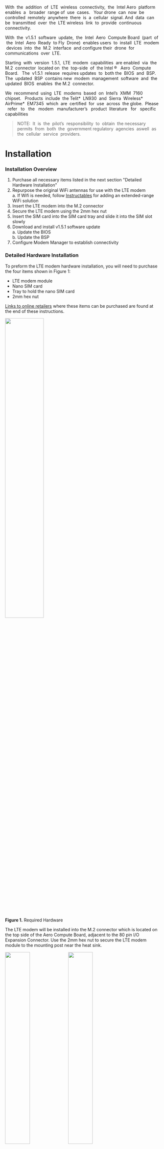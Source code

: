 With​ ​ the​ ​ addition​ ​ of​ ​ LTE​ ​ wireless​ ​ connectivity,​ ​ the​ ​ Intel​ ​ Aero​ ​ platform​ ​ enables​ ​ a ​ ​ broader​ ​ range
of​ ​ use​ ​ cases.​ ​ ​ Your​ ​ drone​ ​ can​ ​ now​ ​ be​ ​ controlled​ ​ remotely​ ​ anywhere​ ​ there​ ​ is​ ​ a ​ ​ cellular​ ​ signal.
And​ ​ data​ ​ can​ ​ be​ ​ transmitted​ ​ over​ ​ the​ ​ LTE​ ​ wireless​ ​ link​ ​ to​ ​ provide​ ​ continuous​ ​ connectivity.

With​ ​ the​ ​ v1.5.1​ ​ software​ ​ update,​ ​ the​ ​ Intel​ ​ Aero​ ​ Compute​ ​ Board​ ​ (part​ ​ of​ ​ the​ ​ Intel​ ​ Aero​ ​ Ready​ ​ to
Fly​ ​ Drone)​ ​ enables​ ​ users​ ​ to​ ​ install​ ​ LTE​ ​ modem​ ​ devices​ ​ into​ ​ the​ ​ M.2​ ​ interface​ ​ and​ ​ configure
their​ ​ drone​ ​ for​ ​ communications​ ​ over​ ​ LTE.

Starting​ ​ with​ ​ version​ ​ 1.5.1,​ ​ LTE​ ​ modem​ ​ capabilities​ ​ are​ ​ enabled​ ​ via​ ​ the​ ​ M.2​ ​ connector​ ​ located
on​ ​ the​ ​ top-side​ ​ of​ ​ the​ ​ Intel​ ®​ ​ ​ Aero​ ​ Compute​ ​ Board.​ ​ ​ The​ ​ v1.5.1​ ​ release​ ​ requires​ ​ updates​ ​ to​ ​ both
the​ ​ BIOS​ ​ and​ ​ BSP.​ ​ ​ The​ ​ updated​ ​ BSP​ ​ contains​ ​ new​ ​ modem​ ​ management​ ​ software​ ​ and​ ​ the
updated​ ​ BIOS​ ​ enables​ ​ the​ ​ M.2​ ​ connector.

We​ ​ recommend​ ​ using​ ​ LTE​ ​ modems​ ​ based​ ​ on​ ​ Intel’s​ ​ XMM​ ​ 7160​ ​ chipset.​ ​ ​ Products​ ​ include​ ​ the
Telit*​ ​ LN930​ ​ and​ ​ Sierra​ ​ Wireless*​ ​ AirPrime*​ ​ EM7345​ ​ which​ ​ are​ ​ certified​ ​ for​ ​ use​ ​ across​ ​ the
globe.​ ​ ​ Please ​ ​ refer ​ ​ to ​ ​ the ​ ​ modem ​ ​ manufacturer’s ​ ​ product ​ ​ literature ​ ​ for ​ ​ specific ​ ​ capabilities

> NOTE:​​ ​ It​ ​ is​ ​ the​ ​ pilot’s​ ​ responsibility​ ​ to​ ​ obtain​ ​ the​ ​ necessary​ ​ permits​ ​ from​ ​ both​ ​ the​ ​ government
regulatory​ ​ agencies​ ​ as​ ​ well​ ​ as​ ​ the​ ​ cellular​ ​ service​ ​ providers.


# Installation 
### Installation Overview
1. Purchase all necessary items listed in the next section "Detailed Hardware Installation"  
2. Repurpose the original WiFi antennas for use with the LTE modem  
  a. If Wifi is needed, follow [Instructables](http://www.instructables.com/id/Intel-Aero-Drone-Extending-Wifi-Range/) for adding an extended-range WiFi solution   
3. Insert the LTE modem into the M.2 connector  
4. Secure the LTE modem using the 2mm hex nut  
5. Insert the SIM card into the SIM card tray and slide it into the SIM slot slowly  
6. Download and install v1.5.1 software update  
  a. Update the BIOS  
  b. Update the BSP  
7. Configure Modem Manager to establish connectivity

### Detailed Hardware Installation
To preform the LTE modem hardware installation, you will need to purchase the four items shown in Figure 1:
* LTE modem module
* Nano SIM card
* Tray to hold the nano SIM card
* 2mm hex nut

[Links to online retailers](https://github.com/intel-aero/meta-intel-aero/wiki/90-(References)-Enabling-LTE-Modems#resources) where these items can be purchased are found at the end of these instructions.

<img src="https://raw.githubusercontent.com/intel-aero/Documents/master/doc_photos/lte_required_hw.png?raw=true" width=50%/><br>
**Figure 1.** Required Hardware

The LTE modem will be installed into the M.2 connector which is located on the top side of the Aero Compute Board, adjacent to the 80 pin I/O Expansion Connector. Use the 2mm hex nut to secure the LTE modem module to the mounting post near the heat sink.

<img src="https://raw.githubusercontent.com/intel-aero/Documents/master/doc_photos/lte_modem_tilt.png?raw=true" width= 40%/> <img src="https://raw.githubusercontent.com/intel-aero/Documents/master/doc_photos/lte_modem_fit.png?raw=true" width=40%/> <br>
**Figure 2.** Insert modem into M.2 and secure it with the 2mm hex nut  

### Connecting the Antennas
When installing the LTE modem, two antennas are required for proper operation. Both the Intel Aero Ready to Fly Drone and the Intel Compute Board are shipped with two WiFi antenna. These two antennas appear as "wings" attached to the sides of the plastic enclosure. The WiFi antennas will be re-purposed for use with the LTE modem.

<img src="https://raw.githubusercontent.com/intel-aero/Documents/master/doc_photos/lte_wifi_wings.png?raw=true" width=50%/><br>
**Figure 4.** Image showing location of the wings

if WiFi communication is not needed, then carefully disconnect the antennas micro SMA connectors from the WiFi module on the bottom of the Aero Compute Board and connect them to the two micro SMA connectors on the LTE modem. These are very small connectors. The antennas will "pop" off. Be gentle and careful when removing them. After connecting them to the LTE modem, verify a good connection is made by rotating the antenna on the micro SMA connector to verify that it can rotate freely. If the antenna does not rotate freely, then the antenna is not properly seated on the micro SMA connector.

<img src="https://raw.githubusercontent.com/intel-aero/Documents/master/doc_photos/lte_wifi_antenna.png?raw=true" width= 40%/> <img src="https://raw.githubusercontent.com/intel-aero/Documents/master/doc_photos/lte_modem_antenna.png?raw=true" width=40%/> <br>
**Figure 5.** Image on the left shows the removal of the antenna from the WiFi module underneath the Aero Compute Board. Then on the right they are attached to the modem. 

If both WiFi and LTE modem functions are required, we recommend replacing the Intel Aero Ready to Fly Drone's WiFi antennas by following our "[Instructable](http://www.instructables.com/id/Intel-Aero-Drone-Extending-Wifi-Range/)" which will extend the range of the drone's WiFi radio. This will allow you to then use the original WiFi antennas for the LTE modem as described above. 

### Installing the nano SIM card
The​ ​ SIM​ ​ card​ ​ slot​ ​ is​ ​ located​ ​ on​ ​ the​ ​ bottom​ ​ side​ ​ of​ ​ the​ ​ Compute​ ​ Board​ ​ underneath​ ​ the​ ​ 80​ ​ pin​ ​ I/O
Expansion​ ​ Connector.​ ​ You​ ​ will​ ​ notice​ ​ that​ ​ when​ ​ the​ ​ SIM​ ​ card​ ​ is​ ​ inserted,​ ​ the​ ​ SIM​ ​ tray​ ​ sticks​ ​ out
more​ ​ than​ ​ allowed​ ​ by​ ​ the​ ​ enclosure​ ​ which​ ​ prevents​ ​ the​ ​ Compute​ ​ Board​ ​ from​ ​ being​ ​ fully​ ​ seated.
To​ ​ accommodate​ ​ the​ ​ SIM​ ​ tray,​ ​ the​ ​ opening​ ​ for​ ​ the​ ​ SIM​ ​ card​ ​ must​ ​ be​ ​ widened.​ ​ ​ This​ ​ requires​ ​ a
modification​ ​ to​ ​ the​ ​ bottom​ ​ half​ ​ of​ ​ the​ ​ plastic​ ​ enclosure.

Using​ ​ a ​ ​ tool​ ​ of​ ​ your​ ​ choice​ ​ (X-Acto​ ​ knife​ ​ works​ ​ well),​ ​ make​ ​ an​ ​ opening​ ​ in​ ​ the​ ​ plastic​ ​ enclosure
for​ ​ the​ ​ SIM​ ​ tray​ ​ that​ ​ is​ ​ approximately​ ​ 16mm​ ​ x ​​ 5mm.​ ​ This​ ​ will​ ​ allow​ ​ enough​ ​ room​ ​ for​ ​ the​ ​ SIM​ ​ tray
to​ ​ sit​ ​ comfortably​ ​ within​ ​ the​ ​ enclosure​ ​ and​ ​ also​ ​ allow easy​ ​ access​ ​ for extracting the SIM​ ​ card.

<img src="https://raw.githubusercontent.com/intel-aero/Documents/master/doc_photos/lte_enclosure.png?raw=true" width= 40%/> <img src="https://raw.githubusercontent.com/intel-aero/Documents/master/doc_photos/lte_enclosure_modified.png?raw=true" width=40%/> <br>
**Figure 6.** Image on the left shows how the SIM tray interferes with the plastic enclosure. Image on the right shows the SIM tray fits within the plastic enclosure after modifications.

# Software Configuration

### Install Necessary Software
Follow [these instructions](02-Initial-Setup) for downloading and installing the software [update](https://downloadcenter.intel.com/download/27019/Intel-Aero-Platform-for-UAVs-Installation-Files?product=100011). Both the BSP and BIOS must be updated to at least the following versions
* BSP v1.5.1
* BIOS v01.00.13  

Note that the Aero Ready to Fly Drone will also require the flight controller firmware to be updated as well.  Review the Aero [software release notes](https://github.com/intel-aero/meta-intel-aero/wiki/98-Software-Release-Notes) for details.

### Verify Hardware is Recognized
After​ ​ updating,​ ​ open​ ​ up​ ​ a ​ ​ SSH​ ​ terminal​ ​ by​ ​ connecting​ ​ to​ ​ Aero's WiFi​ ​ Access​ ​ Point​ ​ (refer​ ​ to​ ​ this
[wiki](https://github.com/intel-aero/meta-intel-aero/wiki/08-Aero-Network-and-System-Administration#networking-access-point-wifi)​ ).​ ​ ​ Modem​ ​ Manager​ ​ (replaces​ ​ Connection​ ​ Manager​ ​ on​ ​ previous​ ​ Aero  BSP​ ​ releases)​ ​ should
automatically​ ​ detect​ ​ the​ ​ installed​ ​ LTE​ ​ modem​ ​ and​ ​ enumerate​ ​ it​ ​ as​ ​ Modem​ ​ 0.​ ​ Query​ ​ the​ ​ modem
info​ ​ below.

    # mmcli -m 0
<img src="https://raw.githubusercontent.com/intel-aero/Documents/master/doc_photos/lte_status.png?raw=true" /> <br>

If​ ​ the​ ​ LTE​ ​ modem​ ​ is​ ​ not​ ​ detected,​ ​ please​ ​ double​ ​ check​ ​ that​ ​ the​ ​ modem​ ​ is​ ​ seated​ ​ securely​ ​ and
the​ ​ SIM​ ​ card​ ​ is​ ​ properly​ ​ inserted.​ ​ Take​ ​ precautions​ ​ as​ ​ the​ ​ SIM​ ​ card​ ​ can​ ​ potentially​ ​ slide​ ​ out​ ​ due
to​ ​ airframe​ ​ vibrations​ ​ while​ ​ in​ ​ flight.

This is a good point to verify that the SIM card is properly recognized and is not locked. This can be found in the Status section reported above. If the SIM card is locked, contact your carrier for unlock instructions.

    lock: `none`
    state: `registered`

An​ ​ APN​ ​ must​ ​ be​ ​ set​ ​ to​ ​ correctly​ ​ to​ ​ access​ ​ the​ ​ public​ ​ internet.​ ​ Below​ ​ are​ ​ a ​ ​ few​ ​ carriers​ ​ in​ ​ the​ ​ U.S.
and​ ​ their​ ​ corresponding​ ​ APN.
* AT&T - "phone"
* Verizon - "vzwinternet"
* Tmobile - "fast.t-mobile.com"
* Sprint - "cinet.spcs"

APN name can be updated using the command below.

    # nmcli con modify modem gsm.apn <name> 

### Verify Connectivity
Reboot the system so that the configuration will take effect. With the previous "mmcli -m 0" command, find the bearer number from the output. Execute the following to show the details of the IP addresses.

    # mmcli -b <bearer number>

<img src="https://raw.githubusercontent.com/intel-aero/Documents/master/doc_photos/lte_ip.png?raw=true" width=50%/> <br>

Below you can see the device "cdc-wdm0" with connection name "modem" is in the connected state. 

    # nmcli device

<img src="https://raw.githubusercontent.com/intel-aero/Documents/master/doc_photos/lte_connection.png?raw=true" width=50%/> <br>

Verify internet connectivity by pinging your favorite website.

    # ping www.intel.com


# QGroundControl over LTE
By​ ​ default,​ ​ QGC​ ​ communicates​ ​ directly​ ​ with​ ​ Aero​ ​ when​ ​ connected​ ​ to​ ​ Aero's  WiFi ​ Access​ ​ Point.
However,​ ​ when​ ​ the​ ​ drone​ ​ is​ ​ on​ ​ LTE,​ ​ a ​ ​ direct​ ​ connection​ ​ is​ ​ non-trivial​ ​ as​ ​ both​ ​ the​ ​ drone​ ​ and​ ​ PC
can​ ​ be​ ​ behind​ ​ multiple​ ​ layers​ ​ of​ ​ NATs/firewall.

There​ ​ are​ ​ several​ ​ ways​ ​ to​ ​ circumvent​ ​ this.​ ​ In​ ​ the​ ​ options​ ​ described​ ​ below,​ ​ a ​ ​ cloud​ ​ server​ ​ is
used​ ​ to​ ​ help​ ​ route​ ​ packets​ ​ between​ ​ the​ ​ drone​ ​ and​ ​ PC.​ ​ These​ ​ servers​ ​ are​ ​ inexpensive​ ​ and​ ​ easy
to​ ​ set​ ​ up,​ ​ like​ ​ Amazon’s​ ​ [AWS](https://aws.amazon.com/)​​ ​ and​ ​ Google’s​ ​ [Compute​ ​ Engine](https://cloud.google.com/compute/)​.

### Option 1: Server running mavlink-router
On​ ​ the​ ​ Intel Aero​ ​ Ready to Fly Drone (aka Aero RTF),​ ​ mavlink-router​ ​ runs​ ​ locally​ ​ to​ ​ handle​ ​ routing​ ​ packets​ ​ between​ ​ the​ ​ flight controller​ ​ and​ ​ different​ ​ IP​ ​ endpoints.​ ​ But​ ​ we​ ​ can​ ​ also​ ​ deploy​ ​ another​ ​ instance​ ​ of​ ​ mavlink-router
in​ ​ the​ ​ cloud​ ​ to​ ​ handle​ ​ routing​ ​ just​ ​ IP​ ​ traffic.​ ​ Both​ ​ the​ ​ drone(s)​ ​ and​ ​ QGC​ ​ are​ ​ then​ ​ connected​ ​ to
this​ ​ cloud​ ​ based​ ​ mavlink-router​ ​ and​ ​ communication​ ​ is​ ​ established.​ ​ One​ ​ benefit​ ​ of​ ​ using​ ​ this
method​ ​ is​ ​ flight​ ​ logs​ ​ are​ ​ stored​ ​ automatically​ ​ in​ ​ the​ ​ cloud,​ ​ so​ ​ in​ ​ case​ ​ of​ ​ fly-aways​ ​ a ​ ​ copy​ ​ of​ ​ the
logs​ ​ can​ ​ be​ ​ retrieved.​ ​ This​ ​ method​ ​ also​ ​ scales​ ​ well​ ​ with​ ​ one-to-many​ ​ use​ ​ cases.

<img src="https://raw.githubusercontent.com/intel-aero/Documents/master/doc_photos/lte_cloud_chart.png?raw=true" />

1. Obtain access to a Linux based cloud server and note its external IP
2. Configure the server's firewall to allow TCP traffic on port 5760
3. Access the server through a terminal. Build and deploy [mavlink-router](https://github.com/01org/mavlink-router)
4. On the Aero RTF, edit /etc/mavlink-router/main.conf and append the following line:
    [TcpEndpoint LTE]
    Address = XX.XX.XX.XX (replace with server ip)
    Port = 5760
5. Reboot the drone. Mavlink-router will automatically try to connect to the server
6. In QGC, under the Comm Links tab add an additional TCP connection with the server IP and port number
7. Click connect. You should now be communicating over LTE!

### Option 2: Server with SSH tunneling
This​ ​ method​ ​ is​ ​ simpler​ ​ to​ ​ deploy​ ​ and​ ​ requires​ ​ no​ ​ additional​ ​ software​ ​ on​ ​ the​ ​ server.​ ​ The​ ​ server
effectively​ ​ acts​ ​ as​ ​ a ​ ​ bridge​ ​ between​ ​ the​ ​ PC​ ​ and​ ​ drone.​ ​ Steps​ ​ below​ ​ assumes​ ​ AWS​ ​ cloud
service.

1. Obtain access to a Linux based cloud server and note its external IP
2. Configure the server's firewall to allow TCP traffic on port 5760

On PC execute:

    # ​ssh -i .keys/AmazonCloud.pem -L 5760:localhost:5760 -N <AWS User>@<AWS Instance>.compute.amazonaws.com
On Aero RTF execute:

    # ssh -i /home/root/.keys/AmazonCloud.pem -R 5760:localhost:5760 -N -f -T <AWS User>@<AWS Instance>.compute.amazonaws.com>/var/log/aero.log 2>&1

# Resources
These links are examples of where to purchase the required hardware.
Intel does not advocate any specific retailer. Use these links as general reference only.

| Item   |      Link      | 
|----------|-------------|
| LTE Modem | [Telit LN930](http://www.telit.com) <br> [Sierra Wireless AirPrime EM7345](http://www.sierrawireless.com) | 
| Nano SIM card |    Purchase from local wireless carrier   |  
| Nano SIM card tray | [Link](http://www.ebay.com/itm/282086505614) |  
| 2mm hex nut | [Link](https://www.amazon.com/FunnyToday365-50Pcs-Screw-Stainless-Steel/dp/B01GWZ7F90/ref=sr_1_1_sspa?ie=UTF8&qid=1506125433&sr=8-1-spons&keywords=2mm+hex+nut&psc=1) |

For all issues not addressed in this document, please submit them to the Aero online [Community Support Forum](https://communities.intel.com/community/tech/intel-aero)